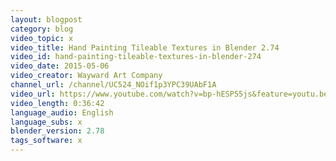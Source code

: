 ```yaml
---
layout: blogpost
category: blog
video_topic: x
video_title: Hand Painting Tileable Textures in Blender 2.74
video_id: hand-painting-tileable-textures-in-blender-274
video_date: 2015-05-06
video_creator: Wayward Art Company
channel_url: /channel/UC524_NOif1p3YPC39UAbF1A
video_url: https://www.youtube.com/watch?v=bp-hESP55js&feature=youtu.be
video_length: 0:36:42
language_audio: English
language_subs: x
blender_version: 2.78
tags_software: x
---
```

